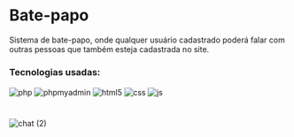 # Bate-papo

Sistema de bate-papo, onde qualquer usuário cadastrado poderá falar com outras pessoas que também esteja cadastrada no site. 

### Tecnologias usadas:

<div style="display: inline_block">
 <img align="center" alt="php" src="https://img.shields.io/badge/PHP-5B68A5?style=for-the-badge&logo=php&logoColor=white" />
  <img align="center" alt="phpmyadmin" src="https://img.shields.io/badge/phpmyadmin-666699?style=for-the-badge&logo=phpmyadmin&logoColor=white" />
  <img align="center" alt="html5" src="https://img.shields.io/badge/HTML5-E34F26?style=for-the-badge&logo=html5&logoColor=white" />
  <img align="center" alt="css" src="https://img.shields.io/badge/CSS3-1572B6?style=for-the-badge&logo=css3&logoColor=white" />
  <img align="center" alt="js" src="https://img.shields.io/badge/JavaScript-F7DF1E?style=for-the-badge&logo=javascript&logoColor=black" />
</div>

#

![chat (2)](https://user-images.githubusercontent.com/99847209/202174214-f16e8eaf-8578-4f75-815b-aab2037a4985.png)
